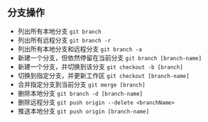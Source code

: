 ## 分支操作
* 列出所有本地分支 `git branch`
* 列出所有远程分支 `git branch -r`
* 列出所有本地分支和远程分支 `git branch -a`
* 新建一个分支，但依然停留在当前分支 `git branch [branch-name]`
* 新建一个分支，并切换到该分支 `git checkout -b [branch]`
* 切换到指定分支，并更新工作区 `git checkout [branch-name]`
* 合并指定分支到当前分支 `git merge [branch]`
* 删除本地分支 `git branch -d [branch-name]`
* 删除远程分支 `git push origin --delete <branchName>`
* 推送本地分支 `git push origin [branch-name]`
